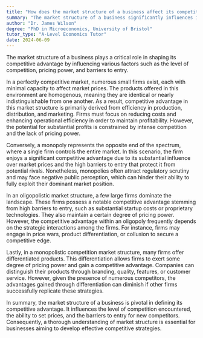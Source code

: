 ```yaml
---
title: "How does the market structure of a business affect its competitive advantage?"
summary: "The market structure of a business significantly influences its competitive advantage by determining the level of competition, pricing power, and barriers to entry."
author: "Dr. James Wilson"
degree: "PhD in Microeconomics, University of Bristol"
tutor_type: "A-Level Economics Tutor"
date: 2024-06-09
---
```


The market structure of a business plays a critical role in shaping its competitive advantage by influencing various factors such as the level of competition, pricing power, and barriers to entry.

In a perfectly competitive market, numerous small firms exist, each with minimal capacity to affect market prices. The products offered in this environment are homogenous, meaning they are identical or nearly indistinguishable from one another. As a result, competitive advantage in this market structure is primarily derived from efficiency in production, distribution, and marketing. Firms must focus on reducing costs and enhancing operational efficiency in order to maintain profitability. However, the potential for substantial profits is constrained by intense competition and the lack of pricing power.

Conversely, a monopoly represents the opposite end of the spectrum, where a single firm controls the entire market. In this scenario, the firm enjoys a significant competitive advantage due to its substantial influence over market prices and the high barriers to entry that protect it from potential rivals. Nonetheless, monopolies often attract regulatory scrutiny and may face negative public perception, which can hinder their ability to fully exploit their dominant market position.

In an oligopolistic market structure, a few large firms dominate the landscape. These firms possess a notable competitive advantage stemming from high barriers to entry, such as substantial startup costs or proprietary technologies. They also maintain a certain degree of pricing power. However, the competitive advantage within an oligopoly frequently depends on the strategic interactions among the firms. For instance, firms may engage in price wars, product differentiation, or collusion to secure a competitive edge.

Lastly, in a monopolistic competition market structure, many firms offer differentiated products. This differentiation allows firms to exert some degree of pricing power and gain a competitive advantage. Companies can distinguish their products through branding, quality, features, or customer service. However, given the presence of numerous competitors, the advantages gained through differentiation can diminish if other firms successfully replicate these strategies.

In summary, the market structure of a business is pivotal in defining its competitive advantage. It influences the level of competition encountered, the ability to set prices, and the barriers to entry for new competitors. Consequently, a thorough understanding of market structure is essential for businesses aiming to develop effective competitive strategies.
    
